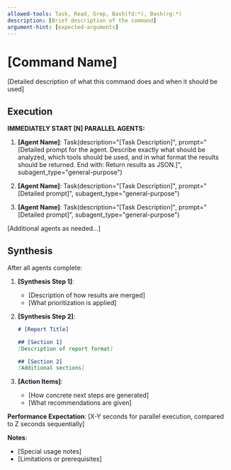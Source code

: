 ```yaml
---
allowed-tools: Task, Read, Grep, Bash(fd:*), Bash(rg:*)
description: [Brief description of the command]
argument-hint: [expected-arguments]
---
```


# [Command Name]

[Detailed description of what this command does and when it should be used]

## Execution

**IMMEDIATELY START [N] PARALLEL AGENTS:**

1. **[Agent Name]**: Task(description="[Task Description]", prompt="[Detailed prompt for the agent. Describe exactly what should be analyzed, which tools should be used, and in what format the results should be returned. End with: Return results as JSON.]", subagent_type="general-purpose")

2. **[Agent Name]**: Task(description="[Task Description]", prompt="[Detailed prompt]", subagent_type="general-purpose")

3. **[Agent Name]**: Task(description="[Task Description]", prompt="[Detailed prompt]", subagent_type="general-purpose")

[Additional agents as needed...]

## Synthesis

After all agents complete:

1. **[Synthesis Step 1]**:
   - [Description of how results are merged]
   - [What prioritization is applied]

2. **[Synthesis Step 2]**:
   ```markdown
   # [Report Title]
   
   ## [Section 1]
   [Description of report format]
   
   ## [Section 2]
   [Additional sections]
   ```

3. **[Action Items]**:
   - [How concrete next steps are generated]
   - [What recommendations are given]

**Performance Expectation**: [X-Y seconds for parallel execution, compared to Z seconds sequentially]

**Notes**: 
- [Special usage notes]
- [Limitations or prerequisites]
